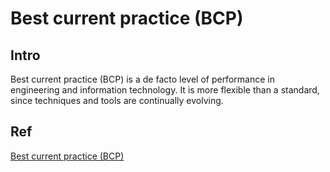 # Best current practice (BCP)
## Intro
Best current practice (BCP) is a de facto level of performance in engineering and information technology. It is more flexible than a standard, since techniques and tools are continually evolving.
## Ref
[Best current practice (BCP)](https://en.wikipedia.org/wiki/Best_current_practice)
